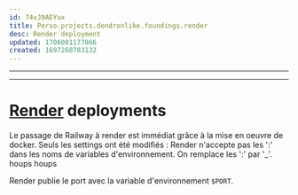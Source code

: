 ```yaml
---
id: 74vJ9AEYux
title: Perso.projects.dendronlike.foundings.render
desc: Render deployment
updated: 1706081177866
created: 1697268783132
---
```


---


---
# [Render](http://Reynders.com) deployments

Le passage de Railway à render est immédiat grâce à la mise en oeuvre de docker.
Seuls les settings ont été modifiés : Render n'accepte pas les ':' dans les noms de variables d'environnement. On remplace les ':' par '_'. houps houps

Render publie le port avec la variable  d'environnement `$PORT`.

